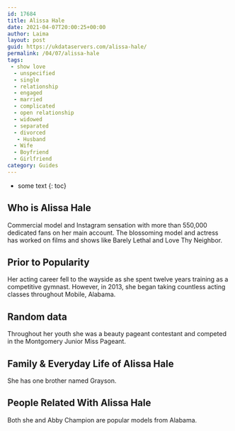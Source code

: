 ```yaml
---
id: 17684
title: Alissa Hale
date: 2021-04-07T20:00:25+00:00
author: Laima
layout: post
guid: https://ukdataservers.com/alissa-hale/
permalink: /04/07/alissa-hale
tags:
 - show love
  - unspecified
  - single
  - relationship
  - engaged
  - married
  - complicated
  - open relationship
  - widowed
  - separated
  - divorced
   - Husband
  - Wife
  - Boyfriend
  - Girlfriend
category: Guides
---
```


* some text
{: toc}


## Who is Alissa Hale
                  
                  
                  
Commercial model and Instagram sensation with more than 550,000 dedicated fans on her main account. The blossoming model and actress has worked on films and shows like Barely Lethal and Love Thy Neighbor.
                  
              
            
              
            
                
                
                
## Prior to Popularity
                  
                  
                  
Her acting career fell to the wayside as she spent twelve years training as a competitive gymnast. However, in 2013, she began taking countless acting classes throughout Mobile, Alabama.
                  
              
            
              
            
                
                
                
## Random data
                  
                  
                  
Throughout her youth she was a beauty pageant contestant and competed in the Montgomery Junior Miss Pageant.
                  
              
            
              
            
                
                
                
## Family & Everyday Life of Alissa Hale
                  
                  
                  
She has one brother named Grayson.
                  
              
            
              
            
                
                
                
## People Related With Alissa Hale
                  
                  
                  
Both she and Abby Champion are popular models from Alabama.
                  
              
            
              
            
                
              
            
              
              
            
            
              
            
          
          
          